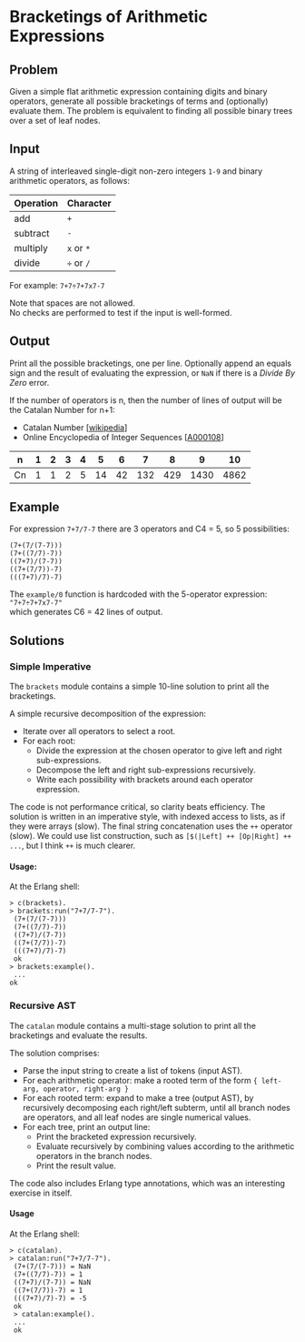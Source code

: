 # Bracketings of Arithmetic Expressions

## Problem

Given a simple flat arithmetic expression containing digits and binary operators, generate all possible bracketings of terms and (optionally) evaluate them. The problem is equivalent to finding all possible binary trees over a set of leaf nodes.

## Input

A string of interleaved single-digit non-zero integers `1-9` and binary arithmetic operators, as follows:

| Operation | Character |
|---|---|
| add       | `+` |
| subtract  | `-` |
| multiply  | `x` or `*` |
| divide    | `÷` or `/` |

For example: `7+7÷7+7x7-7`

Note that spaces are not allowed.  
No checks are performed to test if the input is well-formed.

## Output
 
Print all the possible bracketings, one per line.
Optionally append an equals sign and the result of evaluating the expression, or `NaN` if there is a _Divide By Zero_ error.
 
 If the number of operators is n, then the number of lines of output will be the Catalan Number for n+1:
 - Catalan Number \[[wikipedia](http://en.wikipedia.org/wiki/Catalan_number)\]
 - Online Encyclopedia of Integer Sequences \[[A000108](http://oeis.org/A000108)\]
 
| n | 1 | 2 | 3 | 4 | 5 | 6 | 7 | 8 | 9 | 10 |
|---|---|---|---|---|---|---|---|---|---|----|
| Cn | 1 | 1 | 2 | 5 | 14 | 42 | 132 | 429 | 1430 | 4862 |

## Example
 
For expression `7+7/7-7` there are 3 operators and C4 = 5, so 5 possibilities:
```
(7+(7/(7-7))) 
(7+((7/7)-7)) 
((7+7)/(7-7)) 
((7+(7/7))-7)
(((7+7)/7)-7) 
```

The `example/0` function is hardcoded with the 5-operator expression: `"7+7÷7+7x7-7"`   
which generates C6 = 42 lines of output.
 
## Solutions
 
### Simple Imperative
 
The `brackets` module contains a simple 10-line solution to print all the bracketings.
 
A simple recursive decomposition of the expression:
- Iterate over all operators to select a root.
- For each root:
  - Divide the expression at the chosen operator to give left and right sub-expressions.
  - Decompose the left and right sub-expressions recursively.
  - Write each possibility with brackets around each operator expression.

The code is not performance critical, so clarity beats efficiency. The solution is written in an imperative style, with indexed access to lists, as if they were arrays (slow). The final string concatenation uses the `++` operator (slow). We could use list construction, such as `[$(|Left] ++ [Op|Right] ++ ...`, but I think `++` is much clearer. 

#### Usage:

At the Erlang shell:
```
> c(brackets).
> brackets:run("7+7/7-7"). 
 (7+(7/(7-7))) 
 (7+((7/7)-7)) 
 ((7+7)/(7-7)) 
 ((7+(7/7))-7) 
 (((7+7)/7)-7) 
 ok
> brackets:example().
 ... 
ok
 ```

### Recursive AST
 
The `catalan` module contains a multi-stage solution to print all the bracketings and evaluate the results.
 
The solution comprises:
- Parse the input string to create a list of tokens (input AST).
- For each arithmetic operator: make a rooted term of the form `{ left-arg, operator, right-arg }` 
- For each rooted term: expand to make a tree (output AST), by recursively decomposing each right/left subterm, until all branch nodes are operators, and all leaf nodes are single numerical values.
- For each tree, print an output line:
  - Print the bracketed expression recursively. 
  - Evaluate recursively by combining values according to the arithmetic operators in the branch nodes.
  - Print the result value. 

The code also includes Erlang type annotations, which was an interesting exercise in itself.

#### Usage

At the Erlang shell:
```
> c(catalan).
> catalan:run("7+7/7-7"). 
 (7+(7/(7-7))) = NaN
 (7+((7/7)-7)) = 1
 ((7+7)/(7-7)) = NaN
 ((7+(7/7))-7) = 1
 (((7+7)/7)-7) = -5
 ok
 > catalan:example().
 ... 
 ok
 ```
